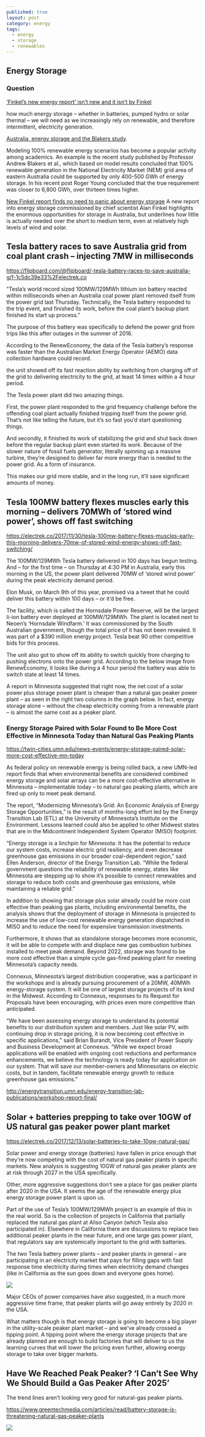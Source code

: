 ```yaml
---
published: true
layout: post
category: energy
tags:
  - energy
  - storage
  - renewables
---
```

## Energy Storage



### Question

[‘Finkel’s new energy report’ isn’t new and it isn’t by Finkel](https://theconversation.com/finkels-new-energy-report-isnt-new-and-it-isnt-by-finkel-87763)


how much energy storage – whether in batteries, pumped hydro or solar thermal – we will need as we increasingly rely on renewable, and therefore intermittent, electricity generation.


[Australia, energy storage and the Blakers study](http://euanmearns.com/australia-energy-storage-and-the-blakers-study/).

Modeling 100% renewable energy scenarios has become a popular activity among academics. An example is the recent study published by Professor Andrew Blakers et al., which based on model results concluded that 100% renewable generation in the National Electricity Market (NEM) grid area of eastern Australia could be supported by only 400-500 GWh of energy storage. In his recent post Roger Young concluded that the true requirement was closer to 6,800 GWh, over thirteen times higher.

[New Finkel report finds no need to panic about energy storage](http://reneweconomy.com.au/new-finkel-report-finds-no-need-to-panic-about-energy-storage-42755/)
A new report into energy storage commissioned by chief scientist Alan Finkel highlights the enormous opportunities for storage in Australia, but underlines how little is actually needed over the short to medium term, even at relatively high levels of wind and solar.


## Tesla battery races to save Australia grid from coal plant crash – injecting 7MW in milliseconds

https://flipboard.com/@flipboard/-tesla-battery-races-to-save-australia-g/f-1c5dc39e33%2Felectrek.co

"Tesla’s world record sized 100MW/129MWh lithium ion battery reacted within milliseconds when an Australia coal power plant removed itself from the power grid last Thursday. Technically, the Tesla battery responded to the trip event, and finished its work, before the coal plant’s backup plant finished its start up process."

The purpose of this battery was specifically to defend the power grid from trips like this after outages in the summer of 2016.

According to the RenewEconomy, the data of the Tesla battery’s response was faster than the Australian Market Energy Operator (AEMO) data collection hardware could record.

the unit showed off its fast reaction ability by switching from charging off of the grid to delivering electricity to the grid, at least 14 times within a 4 hour period.


The Tesla power plant did two amazing things.

First, the power plant responded to the grid frequency challenge before the offending coal plant actually finished tripping itself from the power grid. That’s not like telling the future, but it’s so fast you’d start questioning things.

And secondly, it finished its work of stabilizing the grid and shut back down before the regular backup plant even started its work. Because of the slower nature of fossil fuels generator, literally spinning up a massive turbine, they’re designed to deliver far more energy than is needed to the power grid. As a form of insurance.

This makes our grid more stable, and in the long run, it’ll save significant amounts of money.



## Tesla 100MW battery flexes muscles early this morning – delivers 70MWh of ‘stored wind power’, shows off fast switching

https://electrek.co/2017/11/30/tesla-100mw-battery-flexes-muscles-early-this-morning-delivers-70mw-of-stored-wind-energy-shows-off-fast-switching/


The 100MW/129MWh Tesla battery delivered in 100 days has begun testing. And – for the first time – on Thursday at 4:30 PM in Australia, early this morning in the US, the power plant delivered 70MW of ‘stored wind power’ during the peak electricity demand period.

Elon Musk, on March 9th of this year, promised via a tweet that he could deliver this battery within 100 days – or it’d be free.

The facility, which is called the Hornsdale Power Reserve, will be the largest li-ion battery ever deployed at 100MW/129MWh. The plant is located next to Neoen’s ‘Hornsdale Windfarm.’ It was commissioned by the South Australian government, though the total price of it has not been revealed. It was part of a $390 million energy project. Tesla beat 90 other competitive bids for this process.

The unit also got to show off its ability to switch quickly from charging to pushing electrons onto the power grid. According to the below image from RenewEconomy, it looks like during a 4 hour period the battery was able to switch state at least 14 times.

A report in Minnesota suggested that right now, the net cost of a solar power plus storage power plant is cheaper than a natural gas peaker power plant – as seen in the right two columns in the graph below. In fact, energy storage alone – without the cheap electricity coming from a renewable plant – is almost the same cost as a peaker plant.


### Energy Storage Paired with Solar Found to Be More Cost Effective in Minnesota Today than Natural Gas Peaking Plants 
https://twin-cities.umn.edu/news-events/energy-storage-paired-solar-more-cost-effective-mn-today


As federal policy on renewable energy is being rolled back, a new UMN-led report finds that when environmental benefits are considered combined energy storage and solar arrays can be a more cost-effective alternative in Minnesota – implementable today – to natural gas peaking plants, which are fired up only to meet peak demand.

The report, “Modernizing Minnesota’s Grid: An Economic Analysis of Energy Storage Opportunities,” is the result of months-long effort led by the Energy Transition Lab (ETL) at the University of Minnesota’s Institute on the Environment. Lessons learned could also be applied to other Midwest states that are in the Midcontinent Independent System Operator (MISO) footprint.

“Energy storage is a linchpin for Minnesota: It has the potential to reduce our system costs, increase electric grid resiliency, and even decrease greenhouse gas emissions in our broader coal-dependent region,” said Ellen Anderson, director of the Energy Transition Lab. “While the federal government questions the reliability of renewable energy, states like Minnesota are stepping up to show it’s possible to connect renewables and storage to reduce both costs and greenhouse gas emissions, while maintaining a reliable grid.”

In addition to showing that storage plus solar already could be more cost effective than peaking gas plants, including environmental benefits, the analysis shows that the deployment of storage in Minnesota is projected to increase the use of low-cost renewable energy generation dispatched in MISO and to reduce the need for expensive transmission investments.

Furthermore, it shows that as standalone storage becomes more economic, it will be able to compete with and displace new gas combustion turbines installed to meet peak demand. Beyond 2022, storage was found to be more cost effective than a simple cycle gas-fired peaking plant for meeting Minnesota’s capacity needs.

Connexus, Minnesota’s largest distribution cooperative, was a participant in the workshops and is already pursuing procurement of a 20MW, 40MWh energy-storage system. It will be one of largest storage projects of its kind in the Midwest. According to Connexus, responses to its Request for Proposals have been encouraging, with prices even more competitive than anticipated.

“We have been assessing energy storage to understand its potential benefits to our distribution system and members. Just like solar PV, with continuing drop in storage pricing, it is now becoming cost effective in specific applications,” said Brian Burandt, Vice President of Power Supply and Business Development at Connexus. “While we expect broad applications will be enabled with ongoing cost reductions and performance enhancements, we believe the technology is ready today for application on our system. That will save our member-owners and Minnesotans on electric costs, but in tandem, facilitate renewable energy growth to reduce greenhouse gas emissions.”

http://energytransition.umn.edu/energy-transition-lab-publications/workshop-report-final/



## Solar + batteries prepping to take over 10GW of US natural gas peaker power plant market

https://electrek.co/2017/12/13/solar-batteries-to-take-10gw-natural-gas/

Solar power and energy storage (batteries) have fallen in price enough that they’re now competing with the cost of natural gas peaker plants in specific markets. New analysis is suggesting 10GW of natural gas peaker plants are at risk through 2027 in the USA specifically.


Other, more aggressive suggestions don’t see a place for gas peaker plants after 2020 in the USA. It seems the age of the renewable energy plus energy storage power plant is upon us.

Part of the use of Tesla’s 100MW/129MWh project is an example of this in the real world. So is the collection of projects in California that partially replaced the natural gas plant at Aliso Canyon (which Tesla also participated in). Elsewhere in California there are discussions to replace two additional peaker plants in the near future, and one large gas power plant, that regulators say are systemically important to the grid with batteries.

The two Tesla battery power plants – and peaker plants in general – are participating in an electricity market that pays for filling gaps with fast response time electricity during times when electricity demand changes (like in California as the sun goes down and everyone goes home).

![](https://electrek.files.wordpress.com/2017/12/solar-storage-minnesota-gas-peaker-chart.jpg?quality=82&strip=all)

Major CEOs of power companies have also suggested, in a much more aggressive time frame, that peaker plants will go away entirely by 2020 in the USA.

What matters though is that energy storage is going to become a big player in the utility-scale peaker plant market – and we’ve already crossed a tipping point. A tipping point where the energy storage projects that are already planned are enough to build factories that will deliver to us the learning curves that will lower the pricing even further, allowing energy storage to take over bigger markets.


## Have We Reached Peak Peaker? ‘I Can’t See Why We Should Build a Gas Peaker After 2025’
The trend lines aren’t looking very good for natural-gas peaker plants.

https://www.greentechmedia.com/articles/read/battery-storage-is-threatening-natural-gas-peaker-plants


![](https://dqbasmyouzti2.cloudfront.net/assets/content/cache/made/content/images/articles/STORAGE_VERSUS_PEAKERS_2018-2027_2146_960_80.jpg)

